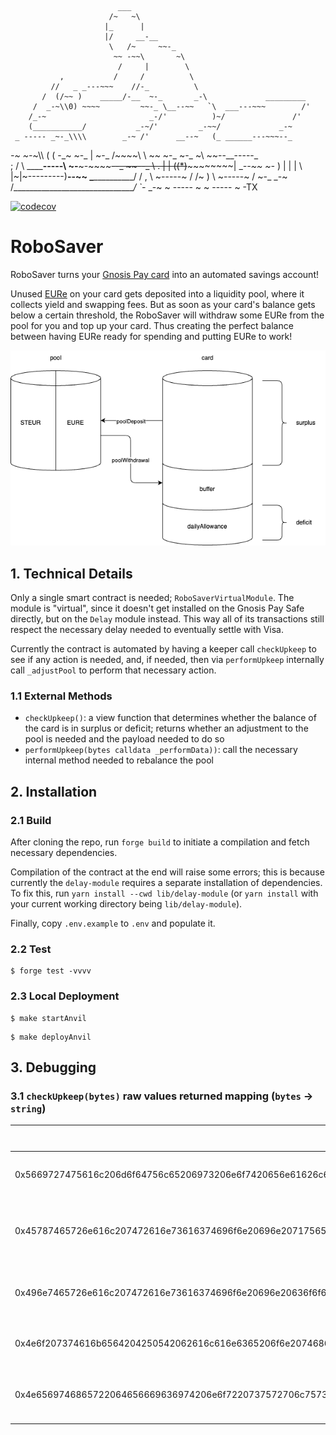                             ___
                          /~   ~\
                         |_      |
                         |/     __-__
                          \   /~     ~~-_
                           ~~ -~~\       ~\
                            /     |        \
               ,           /     /          \
             //   _ _---~~~    //-_          \
           /  (/~~ )    _____/-__  ~-_       _-\             _________
         /  _-~\\0) ~~~~         ~~-_ \__--~~   `\  ___---~~~        /'
        /_-~                       _-/'          )~/               /'
        (___________/           _-~/'         _-~~/             _-~
     _ ----- _~-_\\\\        _-~ /'      __--~   (_ ______---~~~--_
  _-~         ~-_~\\\\      (   (     -_~          ~-_  |          ~-_
 /~~~~\          \ \~~       ~-_ ~-_    ~\            ~~--__-----_    \
;    / \ ______-----\           ~-__~-~~~~~~--_             ~~--_ \    .
|   | \((*)~~~~~~~~~~|      __--~~             ~-_               ) |   |
|    \  |~|~---------)__--~~                      \_____________/ /    ,
 \    ~-----~    /  /~                             )  \    ~-----~    /
  ~-_         _-~ /_______________________________/    `-_         _-~
     ~ ----- ~                                            ~ ----- ~  -TX



[![codecov](https://codecov.io/github/onchainification/robosaver/graph/badge.svg?token=745LCSOH0I)](https://codecov.io/github/onchainification/robosaver)

# RoboSaver

RoboSaver turns your [Gnosis Pay card](https://gnosispay.com/) into an automated savings account!

Unused [EURe](https://monerium.com/tokens/) on your card gets deposited into a liquidity pool, where it collects yield and swapping fees. But as soon as your card's balance gets below a certain threshold, the RoboSaver will withdraw some EURe from the pool for you and top up your card. Thus creating the perfect balance between having EURe ready for spending and putting EURe to work!

<p align="center"><img src="diagram.drawio.png"></p>

## 1. Technical Details

Only a single smart contract is needed; `RoboSaverVirtualModule`. The module is "virtual", since it doesn't get installed on the Gnosis Pay Safe directly, but on the `Delay` module instead. This way all of its transactions still respect the necessary delay needed to eventually settle with Visa.

Currently the contract is automated by having a keeper call `checkUpkeep` to see if any action is needed, and, if needed, then via `performUpkeep` internally call `_adjustPool` to perform that necessary action.

### 1.1 External Methods

- `checkUpkeep()`: a view function that determines whether the balance of the card is in surplus or deficit; returns whether an adjustment to the pool is needed and the payload needed to do so
- `performUpkeep(bytes calldata _performData))`: call the necessary internal method needed to rebalance the pool

## 2. Installation

### 2.1 Build

After cloning the repo, run `forge build` to initiate a compilation and fetch necessary dependencies.

Compilation of the contract at the end will raise some errors; this is because currently the `delay-module` requires a separate installation of dependencies. To fix this, run `yarn install --cwd lib/delay-module` (or `yarn install` with your current working directory being `lib/delay-module`).

Finally, copy `.env.example` to `.env` and populate it.

### 2.2 Test

```
$ forge test -vvvv
```

### 2.3 Local Deployment

```
$ make startAnvil
```

```
$ make deployAnvil
```

## 3. Debugging

### 3.1 `checkUpkeep(bytes)` raw values returned mapping (`bytes` -> `string`)

| Bytes    | Readable String |
| -------- | ------- |
| 0x5669727475616c206d6f64756c65206973206e6f7420656e61626c6564000000  | Virtual module is not enabled    |
| 0x45787465726e616c207472616e73616374696f6e20696e2071756575652c207761697420666f7220697420746f20626520657865637574656400000000000000 | External transaction in queue, wait for it to be executed     |
| 0x496e7465726e616c207472616e73616374696f6e20696e20636f6f6c646f776e2073746174757300000000000000000000000000000000000000000000000000    | Internal transaction in cooldown status    |
| 0x4e6f207374616b6564204250542062616c616e6365206f6e20746865206361726400000000000000000000000000000000000000000000000000000000000000 | No staked BPT balance on the card |
| 0x4e6569746865722064656669636974206e6f7220737572706c75733b206e6f20616374696f6e206e656564656400000000000000000000000000000000000000  | Neither deficit nor surplus; no action needed |
